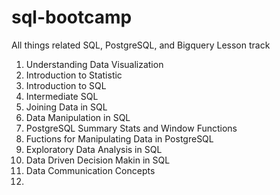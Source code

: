 # sql-bootcamp
All things related SQL, PostgreSQL, and Bigquery
Lesson track 
1. Understanding Data Visualization
2. Introduction to Statistic
3. Introduction to SQL 
4. Intermediate SQL 
5. Joining Data in SQL 
6. Data Manipulation in SQL 
7. PostgreSQL Summary Stats and Window Functions 
8. Fuctions for Manipulating Data in PostgreSQL 
9. Exploratory Data Analysis in SQL 
10. Data Driven Decision Makin in SQL 
11. Data Communication Concepts 
12.
